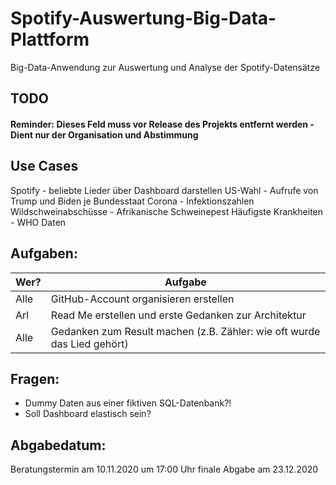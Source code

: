 # Spotify-Auswertung-Big-Data-Plattform
Big-Data-Anwendung zur Auswertung und Analyse der Spotify-Datensätze

## TODO
#### Reminder: Dieses Feld muss vor Release des Projekts entfernt werden - Dient nur der Organisation und Abstimmung

## Use Cases
Spotify - beliebte Lieder über Dashboard darstellen
US-Wahl - Aufrufe von Trump und Biden je Bundesstaat
Corona - Infektionszahlen
Wildschweinabschüsse - Afrikanische Schweinepest
Häufigste Krankheiten - WHO Daten

## Aufgaben:
| Wer? | Aufgabe |
| ---- | ------- |
| Alle | GitHub-Account organisieren erstellen |
| Arl | Read Me erstellen und erste Gedanken zur Architektur |
| Alle | Gedanken zum Result machen (z.B. Zähler: wie oft wurde das Lied gehört) |

## Fragen: 
- Dummy Daten aus einer fiktiven SQL-Datenbank?!
- Soll Dashboard elastisch sein?

## Abgabedatum:
Beratungstermin am 10.11.2020 um 17:00 Uhr
finale Abgabe am 23.12.2020
